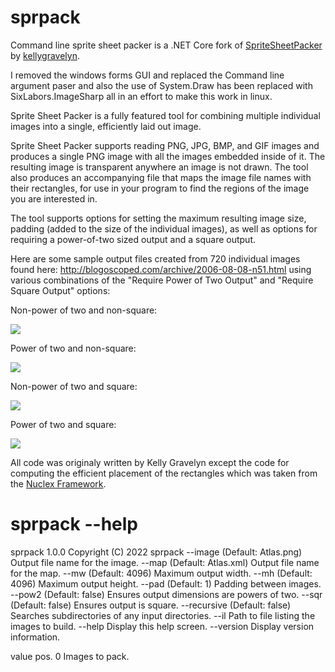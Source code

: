 # sprpack
Command line sprite sheet packer is a .NET Core fork of [SpriteSheetPacker](https://github.com/kellygravelyn/SpriteSheetPacker) by [kellygravelyn](https://github.com/kellygravelyn).

I removed the windows forms GUI and replaced the Command line argument paser and also the use of System.Draw has been replaced with SixLabors.ImageSharp all in an effort to make this work in linux.

Sprite Sheet Packer is a fully featured tool for combining multiple individual images into a single, efficiently laid out image.

Sprite Sheet Packer supports reading PNG, JPG, BMP, and GIF images and produces a single PNG image with all the images embedded inside of it. The resulting image is transparent anywhere an image is not drawn. The tool also produces an accompanying file that maps the image file names with their rectangles, for use in your program to find the regions of the image you are interested in.

The tool supports options for setting the maximum resulting image size, padding (added to the size of the individual images), as well as options for requiring a power-of-two sized output and a square output.

Here are some sample output files created from 720 individual images found here: http://blogoscoped.com/archive/2006-08-08-n51.html using various combinations of the "Require Power of Two Output" and "Require Square Output" options:

Non-power of two and non-square:

![](https://github.com/nickgravelyn/spritesheetpacker/blob/master/images/Sheet1.png)

Power of two and non-square:

![](https://github.com/nickgravelyn/spritesheetpacker/blob/master/images/Sheet2.png)

Non-power of two and square:

![](https://github.com/nickgravelyn/spritesheetpacker/blob/master/images/Sheet3.png)

Power of two and square:

![](https://github.com/nickgravelyn/spritesheetpacker/blob/master/images/Sheet4.png)

All code was originaly written by Kelly Gravelyn except the code for computing the efficient placement of the rectangles which was taken from the [Nuclex Framework](http://nuclexframework.codeplex.com/).

# sprpack --help
sprpack 1.0.0
Copyright (C) 2022 sprpack
  --image         (Default: Atlas.png) Output file name for the image.
  --map           (Default: Atlas.xml) Output file name for the map.
  --mw            (Default: 4096) Maximum output width.
  --mh            (Default: 4096) Maximum output height.
  --pad           (Default: 1) Padding between images.
  --pow2          (Default: false) Ensures output dimensions are powers of two.
  --sqr           (Default: false) Ensures output is square.
  --recursive     (Default: false) Searches subdirectories of any input directories.
  --il            Path to file listing the images to build.
  --help          Display this help screen.
  --version       Display version information.

  value pos. 0    Images to pack.
